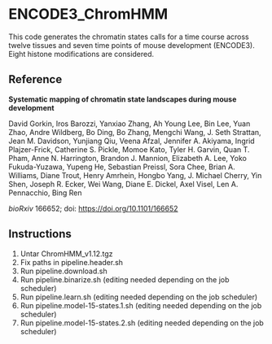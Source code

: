 # ENCODE3_ChromHMM

This code generates the chromatin states calls for a time course across twelve tissues and seven time points of mouse development (ENCODE3). Eight histone modifications are considered.

## Reference

**Systematic mapping of chromatin state landscapes during mouse development**

David Gorkin, Iros Barozzi, Yanxiao Zhang, Ah Young Lee, Bin Lee, Yuan Zhao, Andre Wildberg, Bo Ding, Bo Zhang, Mengchi Wang, J. Seth Strattan, Jean M. Davidson, Yunjiang Qiu, Veena Afzal, Jennifer A. Akiyama, Ingrid Plajzer-Frick, Catherine S. Pickle, Momoe Kato, Tyler H. Garvin, Quan T. Pham, Anne N. Harrington, Brandon J. Mannion, Elizabeth A. Lee, Yoko Fukuda-Yuzawa, Yupeng He, Sebastian Preissl, Sora Chee, Brian A. Williams, Diane Trout, Henry Amrhein, Hongbo Yang, J. Michael Cherry, Yin Shen, Joseph R. Ecker, Wei Wang, Diane E. Dickel, Axel Visel, Len A. Pennacchio, Bing Ren

*bioRxiv* 166652; doi: https://doi.org/10.1101/166652

## Instructions

1. Untar ChromHMM_v1.12.tgz
2. Fix paths in pipeline.header.sh
3. Run pipeline.download.sh
4. Run pipeline.binarize.sh (editing needed depending on the job scheduler)
5. Run pipeline.learn.sh (editing needed depending on the job scheduler)
6. Run pipeline.model-15-states.1.sh (editing needed depending on the job scheduler)
7. Run pipeline.model-15-states.2.sh (editing needed depending on the job scheduler)
